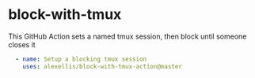 # block-with-tmux

This GitHub Action sets a named tmux session, then block until someone closes it

```yaml
  - name: Setup a blocking tmux session
    uses: alexellis/block-with-tmux-action@master
```
